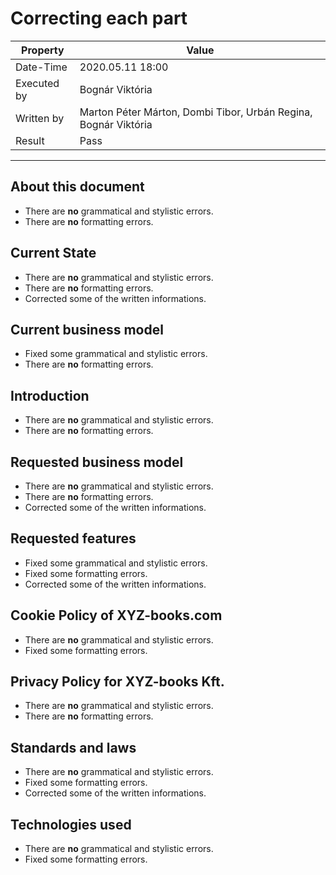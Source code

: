 ﻿# Correcting each part

| Property | Value |
| -- | -- |
| Date-Time | 2020.05.11 18:00 |
| Executed by | Bognár Viktória|
| Written by | Marton Péter Márton, Dombi Tibor, Urbán Regina, Bognár Viktória |
| Result | Pass |
---

## About this document
- There are **no** grammatical and stylistic errors.
- There are **no** formatting errors.

## Current State
- There are **no** grammatical and stylistic errors.
- There are **no** formatting errors.
- Corrected some of the written informations.

## Current business model
- Fixed some grammatical and stylistic errors.
- There are **no** formatting errors.

## Introduction
- There are **no** grammatical and stylistic errors.
- There are **no** formatting errors.

## Requested business model
- There are **no** grammatical and stylistic errors.
- There are **no** formatting errors.
- Corrected some of the written informations.

## Requested features
- Fixed some grammatical and stylistic errors.
- Fixed some formatting errors.
- Corrected some of the written informations.

## Cookie Policy of XYZ-books.com
- There are **no** grammatical and stylistic errors.
- Fixed some formatting errors.

## Privacy Policy for XYZ-books Kft.
- There are **no** grammatical and stylistic errors.
- There are **no** formatting errors.

## Standards and laws
- There are **no** grammatical and stylistic errors.
- Fixed some formatting errors.
- Corrected some of the written informations.

## Technologies used
- There are **no** grammatical and stylistic errors.
- Fixed some formatting errors.
